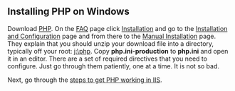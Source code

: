 ## Installing PHP on Windows

Download [PHP](http://windows.php.net/download/). On the [FAQ](http://www.php.net/FAQ.php) page click [Installation](http://www.php.net/manual/en/faq.installation.php) and go to the [Installation and Configuration](http://www.php.net/manual/en/install.php) page and from there to the [Manual Installation](http://www.php.net/manual/en/install.windows.manual.php) page. They explain that you should unzip your download file into a directory, typically off your root: [j:\php](file:///j:/php). Copy **php.ini-production** to **php.ini** and open it in an editor. There are a set of required directives that you need to configure. Just go through them patiently, one at a time. It is not so bad.

Next, go through the [steps to get PHP working in IIS](http://www.php.net/manual/en/install.windows.iis7.php).
